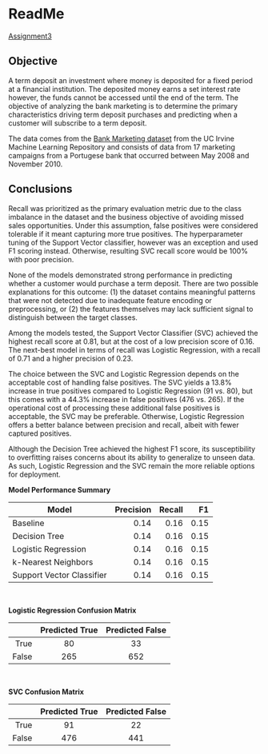 # ReadMe
[Assignment3](https://github.com/stevetanasse/UCBML/blob/main/Assignment3/Assignment3.ipynb)

## Objective
A term deposit an investment where money is deposited for a fixed period at a financial institution. The deposited money earns a set interest rate however, the funds cannot be accessed until the end of the term. The objective of analyzing the bank marketing is to determine the primary characteristics driving term deposit purchases and predicting when a customer will subscribe to a term deposit.

The data comes from the [Bank Marketing dataset](https://archive.ics.uci.edu/dataset/222/bank+marketing) from the UC Irvine Machine Learning Repository and consists of data from 17 marketing campaigns from a Portugese bank that occurred between May 2008 and November 2010.

## Conclusions
Recall was prioritized as the primary evaluation metric due to the class imbalance in the dataset and the business objective of avoiding missed sales opportunities. Under this assumption, false positives were considered tolerable if it meant capturing more true positives. The hyperparameter tuning of the Support Vector classifier, however was an exception and used F1 scoring instead. Otherwise, resulting SVC recall score would be 100% with poor precision.

None of the models demonstrated strong performance in predicting whether a customer would purchase a term deposit. There are two possible explanations for this outcome: (1) the dataset contains meaningful patterns that were not detected due to inadequate feature encoding or preprocessing, or (2) the features themselves may lack sufficient signal to distinguish between the target classes.

Among the models tested, the Support Vector Classifier (SVC) achieved the highest recall score at 0.81, but at the cost of a low precision score of 0.16. The next-best model in terms of recall was Logistic Regression, with a recall of 0.71 and a higher precision of 0.23.

The choice between the SVC and Logistic Regression depends on the acceptable cost of handling false positives. The SVC yields a 13.8% increase in true positives compared to Logistic Regression (91 vs. 80), but this comes with a 44.3% increase in false positives (476 vs. 265). If the operational cost of processing these additional false positives is acceptable, the SVC may be preferable. Otherwise, Logistic Regression offers a better balance between precision and recall, albeit with fewer captured positives.

Although the Decision Tree achieved the highest F1 score, its susceptibility to overfitting raises concerns about its ability to generalize to unseen data. As such, Logistic Regression and the SVC remain the more reliable options for deployment.

**Model Performance Summary**

| Model                      | Precision | Recall | F1       |
| ---------------------------|----------:|-------:|---------:|
| Baseline                   | 0.14      |   0.16 |   0.15   |
| Decision Tree              | 0.14      |   0.16 |   0.15   |
| Logistic Regression        | 0.14      |   0.16 |   0.15   |
| k-Nearest Neighbors        | 0.14      |   0.16 |   0.15   |
| Support Vector Classifier  | 0.14      |   0.16 |   0.15   |

</br>

**Logistic Regression Confusion Matrix**

|      | Predicted True | Predicted False |
|-----:|:---------------:|:--------------:|  
|True  | 80             | 33              |
|False | 265            | 652             |

</br>

**SVC Confusion Matrix**

|      | Predicted True | Predicted False |
|-----:|:---------------:|:--------------:|  
|True  | 91              | 22             |
|False | 476             | 441            |


